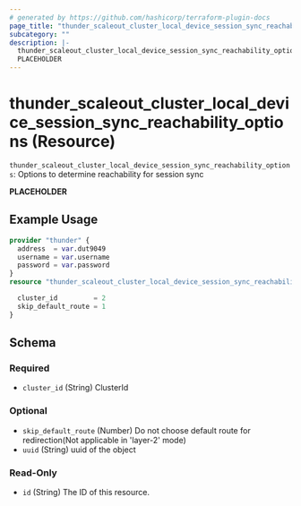```yaml
---
# generated by https://github.com/hashicorp/terraform-plugin-docs
page_title: "thunder_scaleout_cluster_local_device_session_sync_reachability_options Resource - terraform-provider-thunder"
subcategory: ""
description: |-
  thunder_scaleout_cluster_local_device_session_sync_reachability_options: Options to determine reachability for session sync
  PLACEHOLDER
---
```


# thunder_scaleout_cluster_local_device_session_sync_reachability_options (Resource)

`thunder_scaleout_cluster_local_device_session_sync_reachability_options`: Options to determine reachability for session sync

__PLACEHOLDER__

## Example Usage

```terraform
provider "thunder" {
  address  = var.dut9049
  username = var.username
  password = var.password
}
resource "thunder_scaleout_cluster_local_device_session_sync_reachability_options" "thunder_scaleout_cluster_local_device_session_sync_reachability_options" {

  cluster_id         = 2
  skip_default_route = 1
}
```

<!-- schema generated by tfplugindocs -->
## Schema

### Required

- `cluster_id` (String) ClusterId

### Optional

- `skip_default_route` (Number) Do not choose default route for redirection(Not applicable in 'layer-2' mode)
- `uuid` (String) uuid of the object

### Read-Only

- `id` (String) The ID of this resource.


